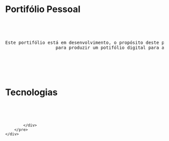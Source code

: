 <html>
    <div class="container">
        <h1>Portifólio Pessoal</h1>
        <pre>
            <div class="wrap">
                <p style="text-align:justify;">Este portifólio está em desenvolvimento, o propósito deste projeto é exercitar minhas habilidades como Desenvolvedora
                   para produzir um potifólio digital para apresentação profissional</p>
            </div>
        </pre>
    </div>
    <div class="container">
        <h1>Tecnologias</h1>
        <pre>
            <div class="wrap">

            </div>
        </pre>
    </div>
</html>
